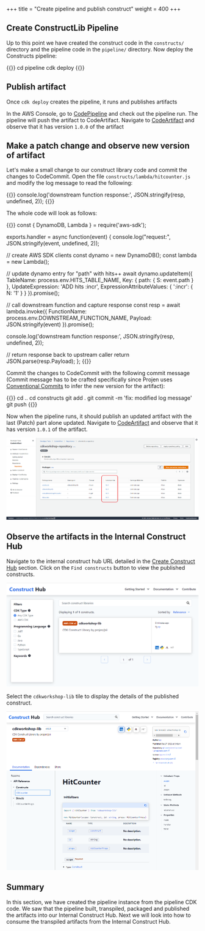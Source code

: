 +++
title = "Create pipeline and publish construct"
weight = 400
+++

## Create ConstructLib Pipeline

Up to this point we have created the construct code in the `constructs/` directory and the pipeline code in the `pipeline/` directory. Now deploy the Constructs pipeline:

{{<highlight bash>}}
cd pipeline
cdk deploy
{{</highlight>}}

## Publish artifact

Once `cdk deploy` creates the pipeline, it runs and publishes artifacts

In the AWS Console, go to <a href="https://console.aws.amazon.com/codesuite/codepipeline/pipelines" target="_blank">CodePipeline</a> and check out the pipeline run. The pipeline will push the artifact to CodeArtifact. Navigate to <a href="https://console.aws.amazon.com/codesuite/codeartifact/repositories" target="_blank">CodeArtifact</a> and observe that it has version `1.0.0` of the artifact

## Make a patch change and observe new version of artifact

Let's make a small change to our construct library code and commit the changes to CodeCommit. Open the file `constructs/lambda/hitcounter.js` and modify the log message to read the following:

{{<highlight ts>}}
console.log('downstream function response:', JSON.stringify(resp, undefined, 2));
{{</highlight>}}

The whole code will look as follows:

{{<highlight ts>}}
const { DynamoDB, Lambda } = require('aws-sdk');

exports.handler = async function(event) {
console.log("request:", JSON.stringify(event, undefined, 2));

// create AWS SDK clients
const dynamo = new DynamoDB();
const lambda = new Lambda();

// update dynamo entry for "path" with hits++
await dynamo.updateItem({
TableName: process.env.HITS_TABLE_NAME,
Key: { path: { S: event.path } },
UpdateExpression: 'ADD hits :incr',
ExpressionAttributeValues: { ':incr': { N: '1' } }
}).promise();

// call downstream function and capture response
const resp = await lambda.invoke({
FunctionName: process.env.DOWNSTREAM_FUNCTION_NAME,
Payload: JSON.stringify(event)
}).promise();

console.log('downstream function response:', JSON.stringify(resp, undefined, 2));

// return response back to upstream caller
return JSON.parse(resp.Payload);
};
{{</highlight>}}

Commit the changes to CodeCommit with the following commit message (Commit message has to be crafted specifically since Projen uses <a href="https://www.conventionalcommits.org/en/v1.0.0/#specification" target="_blank">Conventional Commits</a> to infer the new version for the artifact):

{{<highlight bash>}}
cd ..
cd constructs
git add .
git commit -m 'fix: modified log message'
git push
{{</highlight>}}

Now when the pipeline runs, it should publish an updated artifact with the last (Patch) part alone updated. Navigate to <a href="https://console.aws.amazon.com/codesuite/codeartifact/repositories" target="_blank">CodeArtifact</a> and observe that it has version `1.0.1` of the artifact.

![](./code-artifact-cdkworkshop-lib-1.0.1.png)

## Observe the artifacts in the Internal Construct Hub

Navigate to the internal construct hub URL detailed in the [Create Construct Hub](./1000-create-construct-hub.html) section. Click on the `Find constructs` button to view the published constructs.

![](./internal-construct-hub-website-search.png)

Select the `cdkworkshop-lib` tile to display the details of the published construct.

![](./internal-construct-hub-website-details.png)

## Summary

In this section, we have created the pipeline instance from the pipeline CDK code. We saw that the pipeline built, transpiled, packaged and published the artifacts into our Internal Construct Hub. Next we will look into how to consume the transpiled artifacts from the Internal Construct Hub.
